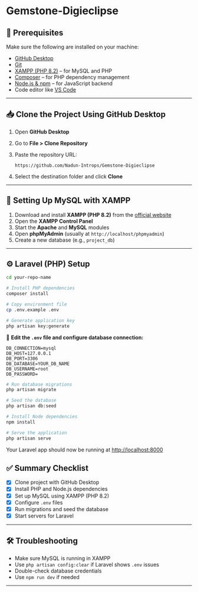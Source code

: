 # Gemstone-Digieclipse

## 🧰 Prerequisites

Make sure the following are installed on your machine:

- [GitHub Desktop](https://desktop.github.com/)
- [Git](https://git-scm.com/)
- [XAMPP (PHP 8.2)](https://www.apachefriends.org/download.html) – for MySQL and PHP
- [Composer](https://getcomposer.org/) – for PHP dependency management
- [Node.js & npm](https://nodejs.org/) – for JavaScript backend
- Code editor like [VS Code](https://code.visualstudio.com/)

---

## 📥 Clone the Project Using GitHub Desktop

1. Open **GitHub Desktop**
2. Go to **File > Clone Repository**
3. Paste the repository URL:

   ```
   https://github.com/Nadun-Introps/Gemstone-Digieclipse
   ```

4. Select the destination folder and click **Clone**

---

## 🧪 Setting Up MySQL with XAMPP

1. Download and install **XAMPP (PHP 8.2)** from the [official website](https://www.apachefriends.org/download.html)
2. Open the **XAMPP Control Panel**
3. Start the **Apache** and **MySQL** modules
4. Open **phpMyAdmin** (usually at `http://localhost/phpmyadmin`)
5. Create a new database (e.g., `project_db`)

---

## ⚙️ Laravel (PHP) Setup

```bash
cd your-repo-name

# Install PHP dependencies
composer install

# Copy environment file
cp .env.example .env

# Generate application key
php artisan key:generate
```

🔧 **Edit the `.env` file and configure database connection:**

```
DB_CONNECTION=mysql
DB_HOST=127.0.0.1
DB_PORT=3306
DB_DATABASE=YOUR_DB_NAME
DB_USERNAME=root
DB_PASSWORD=
```

```bash
# Run database migrations
php artisan migrate

# Seed the database
php artisan db:seed

# Install Node dependencies
npm install

# Serve the application
php artisan serve
```

Your Laravel app should now be running at [http://localhost:8000](http://localhost:8000)


## ✅ Summary Checklist

- [x] Clone project with GitHub Desktop  
- [x] Install PHP and Node.js dependencies  
- [x] Set up MySQL using XAMPP (PHP 8.2)  
- [x] Configure `.env` files  
- [x] Run migrations and seed the database  
- [x] Start servers for Laravel

---

## 🛠 Troubleshooting

- Make sure MySQL is running in XAMPP
- Use `php artisan config:clear` if Laravel shows `.env` issues
- Double-check database credentials
- Use `npm run dev` if needed

---
